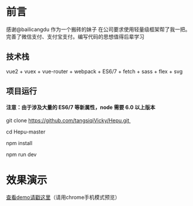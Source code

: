 # 前言

感谢@bailicangdu 作为一个搬砖的妹子 在公司要求使用轻量级框架帮了我一把。完善了微信支付、支付宝支付。编写代码的思想值得后辈学习

## 技术栈

vue2 + vuex + vue-router + webpack + ES6/7 + fetch + sass + flex + svg

## 项目运行

#### 注意：由于涉及大量的 ES6/7 等新属性，node 需要 6.0 以上版本

git clone https://github.com/tangsiqiVicky/Hepu.git 

cd Hepu-master

npm install

npm run dev



# 效果演示

[查看demo请戳这里](https://4000214001.com/wx/)（请用chrome手机模式预览）

